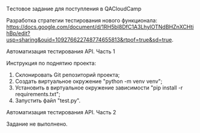 Tестовое задание для поступления в QACloudCamp

Разработка стратегии тестирования нового функционала: https://docs.google.com/document/d/1RH5bl8DfC1A3LhylOTNdBHZnXCHtihBp/edit?usp=sharing&ouid=109276622748774655813&rtpof=true&sd=true.

Автоматизация тестирования API. Часть 1

Инструкция по поднятию проекта:
1. Склонировать Git репозиторий проекта;
2. Создать виртуальное окружение "python -m venv venv";
3. Установить в виртуальное окружение зависимости "pip install -r requirements.txt";
4. Запустить файл "test.py".

Автоматизация тестирования API. Часть 2

Задание не выполнено.
